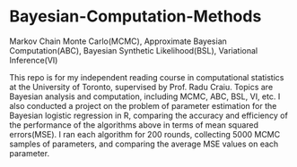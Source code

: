 # Bayesian-Computation-Methods
Markov Chain Monte Carlo(MCMC), Approximate Bayesian Computation(ABC), Bayesian Synthetic Likelihood(BSL), Variational Inference(VI)

This repo is for my independent reading course in computational statistics at the University of Toronto, supervised by Prof. Radu Craiu. Topics are Bayesian analysis and computation, including MCMC, ABC, BSL, VI, etc. I also conducted a project on the problem of parameter estimation for the Bayesian logistic regression in R, comparing the accuracy and efficiency of the performance of the algorithms above in terms of mean squared errors(MSE). I ran each algorithm for 200 rounds, collecting 5000 MCMC samples of parameters, and comparing the average MSE values on each parameter.
